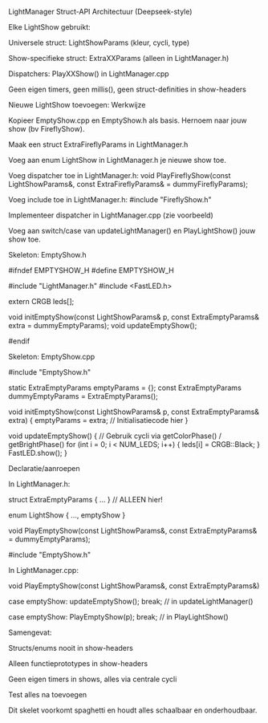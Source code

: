 LightManager Struct-API Architectuur (Deepseek-style)

Elke LightShow gebruikt:

Universele struct: LightShowParams (kleur, cycli, type)

Show-specifieke struct: ExtraXXParams (alleen in LightManager.h)

Dispatchers: PlayXXShow() in LightManager.cpp

Geen eigen timers, geen millis(), geen struct-definities in show-headers

Nieuwe LightShow toevoegen: Werkwijze

Kopieer EmptyShow.cpp en EmptyShow.h als basis. Hernoem naar jouw show (bv FireflyShow).

Maak een struct ExtraFireflyParams in LightManager.h

Voeg aan enum LightShow in LightManager.h je nieuwe show toe.

Voeg dispatcher toe in LightManager.h: void PlayFireflyShow(const LightShowParams&, const ExtraFireflyParams& = dummyFireflyParams);

Voeg include toe in LightManager.h: #include "FireflyShow.h"

Implementeer dispatcher in LightManager.cpp (zie voorbeeld)

Voeg aan switch/case van updateLightManager() en PlayLightShow() jouw show toe.

Skeleton: EmptyShow.h

#ifndef EMPTYSHOW_H
#define EMPTYSHOW_H

#include "LightManager.h"
#include <FastLED.h>

extern CRGB leds[];

void initEmptyShow(const LightShowParams& p, const ExtraEmptyParams& extra = dummyEmptyParams);
void updateEmptyShow();

#endif

Skeleton: EmptyShow.cpp

#include "EmptyShow.h"

static ExtraEmptyParams emptyParams = {};
const ExtraEmptyParams dummyEmptyParams = ExtraEmptyParams();

void initEmptyShow(const LightShowParams& p, const ExtraEmptyParams& extra) {
emptyParams = extra;
// Initialisatiecode hier
}

void updateEmptyShow() {
// Gebruik cycli via getColorPhase() / getBrightPhase()
for (int i = 0; i < NUM_LEDS; i++) {
leds[i] = CRGB::Black;
}
FastLED.show();
}

Declaratie/aanroepen

In LightManager.h:

struct ExtraEmptyParams { ... } // ALLEEN hier!

enum LightShow { ..., emptyShow }

void PlayEmptyShow(const LightShowParams&, const ExtraEmptyParams& = dummyEmptyParams);

#include "EmptyShow.h"

In LightManager.cpp:

void PlayEmptyShow(const LightShowParams&, const ExtraEmptyParams&)

case emptyShow: updateEmptyShow(); break; // in updateLightManager()

case emptyShow: PlayEmptyShow(p); break; // in PlayLightShow()

Samengevat:

Structs/enums nooit in show-headers

Alleen functieprototypes in show-headers

Geen eigen timers in shows, alles via centrale cycli

Test alles na toevoegen

Dit skelet voorkomt spaghetti en houdt alles schaalbaar en onderhoudbaar.